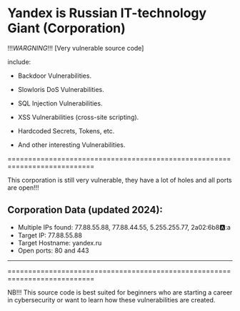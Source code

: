 # Yandex is Russian IT-technology Giant (Corporation)

!!!_WARGNING_!!!
[Very vulnerable source code]

include:

- Backdoor Vulnerabilities.
  
- Slowloris DoS Vulnerabilities.
  
- SQL Injection Vulnerabilities.
  
- XSS Vulnerabilities (cross-site scripting).
  
- Hardcoded Secrets, Tokens, etc.

- And other interesting Vulnerabilities.

===========================================================================

This corporation is still very vulnerable, they have a lot of holes and all ports are open!!!

Corporation Data (updated 2024):
---------------------------------------------------------------------------
+ Multiple IPs found: 77.88.55.88, 77.88.44.55, 5.255.255.77, 2a02:6b8:a::a
+ Target IP:          77.88.55.88
+ Target Hostname:    yandex.ru
+ Open ports: 80 and 443
---------------------------------------------------------------------------

===========================================================================

 NB!!! This source code is best suited for beginners who are starting a career in cybersecurity or want to learn how these vulnerabilities are created.
